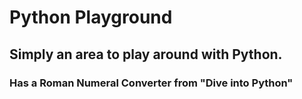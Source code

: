 # Python Playground

## Simply an area to play around with Python. 

### Has a Roman Numeral Converter from "Dive into Python"
